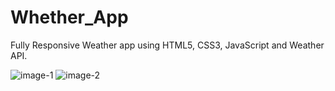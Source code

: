 # Whether_App
Fully Responsive Weather app using HTML5, CSS3, JavaScript and Weather API.

![image-1](https://user-images.githubusercontent.com/85186274/234172025-3f12c695-9ae8-415d-bde5-c3f15d8af5c3.png)
![image-2](https://user-images.githubusercontent.com/85186274/234172008-6f1027ad-8a6f-4609-9535-543d29943cd1.png)
